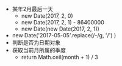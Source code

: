 * 某年2月最后一天
  * new Date\(2017, 2, 0\)
  * new Date\(2017, 2, 1\) - 86400000
  * new Date\(new Date\(2017, 2, 1\)\)
* new Date\('2017-05-05'.replace\(/-/g, '/'\) \)
* 判断是否为日期对象
* 获取当前月所属的季度
  * return Math.ceil\(month + 1\) / 3




